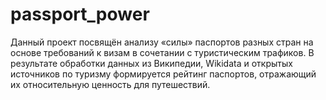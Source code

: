 # passport_power
Данный проект посвящён анализу «силы» паспортов разных стран на основе требований к визам в сочетании с туристическим трафиков. 
В результате обработки данных из Википедии, Wikidata и открытых источников по туризму формируется рейтинг паспортов, отражающий их относительную ценность для путешествий.
